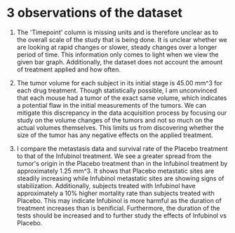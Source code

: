 # 3 observations of the dataset

1. The 'Timepoint' column is missing units and is therefore unclear as to the overall scale of the study that is being done. It is unclear whether we are looking at rapid changes or slower, steady changes over a longer period of time. This information only comes to light when we view the given bar graph. Additionally, the dataset does not account the amount of treatment applied and how often.

2. The tumor volume for each subject in its initial stage is 45.00 mm^3 for each drug treatment. Though statistically possible, I am unconvinced that each mouse had a tumor of the exact same volume, which indicates a potential flaw in the initial measurements of the tumors. We can mitigate this discrepancy in the data acquisition process by focusing our study on the volume changes of the tumors and not so much on the actual volumes themselves. This limits us from discovering whether the size of the tumor has any negative effects on the applied treatment. 

3. I compare the metastasis data and survival rate of the Placebo treatment to that of the Infubinol treatment. We see a greater spread from the tumor's origin in the Placebo treatment than in the Infubinol treatment by approximately 1.25 mm^3. It shows that Placebo metastatic sites are steadily increasing while Infubinol metastatic sites are showing signs of stabilization. Additionally, subjects treated with Infubinol have approximately a 10% higher mortality rate than subjects treated with Placebo. This may indicate Infubinol is more harmful as the duration of treatment increases than is benificial. Furthermore, the duration of the tests should be increased and to further study the effects of Infubinol vs Placebo. 
